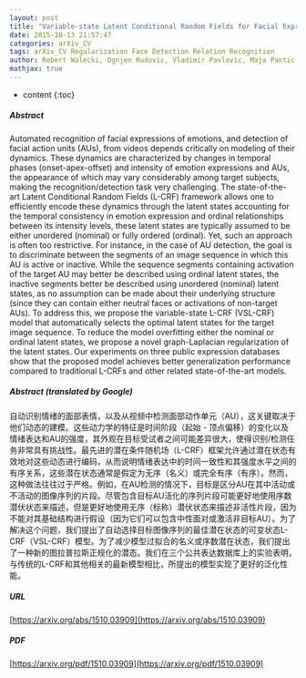 ```yaml
---
layout: post
title: "Variable-state Latent Conditional Random Fields for Facial Expression Recognition and Action Unit Detection"
date: 2015-10-13 21:57:47
categories: arXiv_CV
tags: arXiv_CV Regularization Face Detection Relation Recognition
author: Robert Walecki, Ognjen Rudovic, Vladimir Pavlovic, Maja Pantic
mathjax: true
---
```


* content
{:toc}

##### Abstract
Automated recognition of facial expressions of emotions, and detection of facial action units (AUs), from videos depends critically on modeling of their dynamics. These dynamics are characterized by changes in temporal phases (onset-apex-offset) and intensity of emotion expressions and AUs, the appearance of which may vary considerably among target subjects, making the recognition/detection task very challenging. The state-of-the-art Latent Conditional Random Fields (L-CRF) framework allows one to efficiently encode these dynamics through the latent states accounting for the temporal consistency in emotion expression and ordinal relationships between its intensity levels, these latent states are typically assumed to be either unordered (nominal) or fully ordered (ordinal). Yet, such an approach is often too restrictive. For instance, in the case of AU detection, the goal is to discriminate between the segments of an image sequence in which this AU is active or inactive. While the sequence segments containing activation of the target AU may better be described using ordinal latent states, the inactive segments better be described using unordered (nominal) latent states, as no assumption can be made about their underlying structure (since they can contain either neutral faces or activations of non-target AUs). To address this, we propose the variable-state L-CRF (VSL-CRF) model that automatically selects the optimal latent states for the target image sequence. To reduce the model overfitting either the nominal or ordinal latent states, we propose a novel graph-Laplacian regularization of the latent states. Our experiments on three public expression databases show that the proposed model achieves better generalization performance compared to traditional L-CRFs and other related state-of-the-art models.

##### Abstract (translated by Google)
自动识别情绪的面部表情，以及从视频中检测面部动作单元（AU），这关键取决于他们动态的建模。这些动力学的特征是时间阶段（起始 - 顶点偏移）的变化以及情绪表达和AU的强度，其外观在目标受试者之间可能差异很大，使得识别/检测任务非常具有挑战性。最先进的潜在条件随机场（L-CRF）框架允许通过潜在状态有效地对这些动态进行编码，从而说明情绪表达中的时间一致性和其强度水平之间的有序关系，这些潜在状态通常是假定为无序（名义）或完全有序（有序）。然而，这种做法往往过于严格。例如，在AU检测的情况下，目标是区分AU在其中活动或不活动的图像序列的片段。尽管包含目标AU活化的序列片段可能更好地使用序数潜伏状态来描述，但是更好地使用无序（标称）潜伏状态来描述非活性片段，因为不能对其基础结构进行假设（因为它们可以包含中性面对或激活非目标AU）。为了解决这个问题，我们提出了自动选择目标图像序列的最佳潜在状态的可变状态L-CRF（VSL-CRF）模型。为了减少模型过拟合的名义或序数潜在状态，我们提出了一种新的图拉普拉斯正规化的潜态。我们在三个公共表达数据库上的实验表明，与传统的L-CRF和其他相关的最新模型相比，所提出的模型实现了更好的泛化性能。

##### URL
[https://arxiv.org/abs/1510.03909](https://arxiv.org/abs/1510.03909)

##### PDF
[https://arxiv.org/pdf/1510.03909](https://arxiv.org/pdf/1510.03909)

